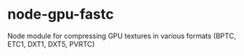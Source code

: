 # node-gpu-fastc
Node module for compressing GPU textures in various formats (BPTC, ETC1, DXT1, DXT5, PVRTC)
